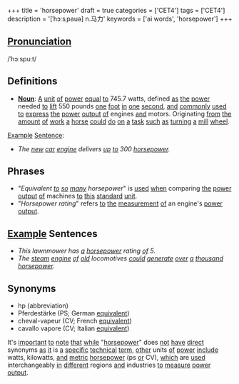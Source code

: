 +++
title = 'horsepower'
draft = true
categories = ['CET4']
tags = ['CET4']
description = '[ˈhɔːsˌpauə] n.马力'
keywords = ['ai words', 'horsepower']
+++

## [Pronunciation](/post/pronunciation/)
/ˈhɔːspuːt/

## Definitions
- **[Noun](/post/noun/)**: [A](/post/a/) [unit](/post/unit/) [of](/post/of/) [power](/post/power/) [equal](/post/equal/) [to](/post/to/) 745.7 watts, defined [as](/post/as/) [the](/post/the/) [power](/post/power/) needed [to](/post/to/) [lift](/post/lift/) 550 pounds [one](/post/one/) [foot](/post/foot/) [in](/post/in/) [one](/post/one/) [second](/post/second/), [and](/post/and/) [commonly](/post/commonly/) [used](/post/used/) [to](/post/to/) [express](/post/express/) [the](/post/the/) [power](/post/power/) [output](/post/output/) [of](/post/of/) engines [and](/post/and/) motors. Originating [from](/post/from/) [the](/post/the/) [amount](/post/amount/) [of](/post/of/) [work](/post/work/) [a](/post/a/) [horse](/post/horse/) [could](/post/could/) [do](/post/do/) [on](/post/on/) [a](/post/a/) [task](/post/task/) [such](/post/such/) [as](/post/as/) [turning](/post/turning/) [a](/post/a/) [mill](/post/mill/) [wheel](/post/wheel/).

[Example](/post/example/) [Sentence](/post/sentence/): 
- _The [new](/post/new/) [car](/post/car/) [engine](/post/engine/) delivers [up](/post/up/) [to](/post/to/) 300 [horsepower](/post/horsepower/)._

## Phrases
- "_Equivalent [to](/post/to/) [so](/post/so/) [many](/post/many/) horsepower_" is [used](/post/used/) [when](/post/when/) comparing [the](/post/the/) [power](/post/power/) [output](/post/output/) [of](/post/of/) machines [to](/post/to/) [this](/post/this/) [standard](/post/standard/) [unit](/post/unit/).
- "_Horsepower rating_" refers [to](/post/to/) [the](/post/the/) [measurement](/post/measurement/) [of](/post/of/) an engine's [power](/post/power/) [output](/post/output/).

## [Example](/post/example/) Sentences
- _This lawnmower has [a](/post/a/) [horsepower](/post/horsepower/) rating [of](/post/of/) 5._
- _The [steam](/post/steam/) [engine](/post/engine/) [of](/post/of/) [old](/post/old/) locomotives [could](/post/could/) [generate](/post/generate/) [over](/post/over/) [a](/post/a/) [thousand](/post/thousand/) [horsepower](/post/horsepower/)._

## Synonyms
- hp (abbreviation)
- Pferdestärke (PS; German [equivalent](/post/equivalent/))
- cheval-vapeur (CV; French [equivalent](/post/equivalent/))
- cavallo vapore (CV; Italian [equivalent](/post/equivalent/))
  
It's [important](/post/important/) [to](/post/to/) [note](/post/note/) [that](/post/that/) [while](/post/while/) "[horsepower](/post/horsepower/)" does [not](/post/not/) [have](/post/have/) [direct](/post/direct/) synonyms [as](/post/as/) [it](/post/it/) is [a](/post/a/) [specific](/post/specific/) [technical](/post/technical/) [term](/post/term/), [other](/post/other/) units [of](/post/of/) [power](/post/power/) [include](/post/include/) watts, kilowatts, [and](/post/and/) [metric](/post/metric/) [horsepower](/post/horsepower/) (ps [or](/post/or/) CV), [which](/post/which/) are [used](/post/used/) interchangeably [in](/post/in/) [different](/post/different/) regions [and](/post/and/) industries [to](/post/to/) [measure](/post/measure/) [power](/post/power/) [output](/post/output/).
